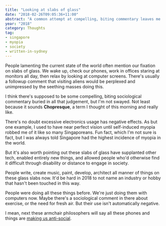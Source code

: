 ```yaml
---
title: "Looking at slabs of glass"
date: "2018-02-26T09:05:36+11:00"
abstract: "A common attempt at compelling, biting commentary leaves me unconvinced"
year: "2018"
category: Thoughts
tag:
- singapore
- myopia
- society
- written-in-sydney
---
```

People lamenting the current state of the world often mention our fixation on slabs of glass. We wake up, check our phones, work in offices staring at monitors all day, then relax by looking at computer screens. There's usually a followup comment that visiting aliens would be perplexed and unimpressed by the seething masses doing this.

I think there's supposed to be some compelling, biting sociological commentary buried in all that judgement, but I'm not swayed. Not least because it sounds **Chopresque**, a term I thought of this morning and really like.

There's no doubt excessive electronics usage has negative effects. As but one example, I used to have near perfect vision until self-induced myopia robbed me of it like so many Singaporeans. Fun fact, which I'm not sure is fact, but I was always told Singapore had the highest incidence of myopia in the world.

But it's also worth pointing out these slabs of glass have supplanted other tech, enabled entirely new things, and allowed people who'd otherwise find it difficult through disability or distance to engage in society. 

People write, create music, paint, develop, architect all manner of things on these glass slabs now. It'd be hard in 2018 to not name an industry or hobby that hasn't been touched in this way.

People were doing all these things before. We're just doing them with computers now. Maybe there's a sociological comment in there about exercise, or the need for fresh air. But their use isn't automatically negative.

I mean, next these armchair philosophers will say all these phones and things are [making us anti-social].

[making us anti-social]: https://rubenerd.com/antisocial-tech/

